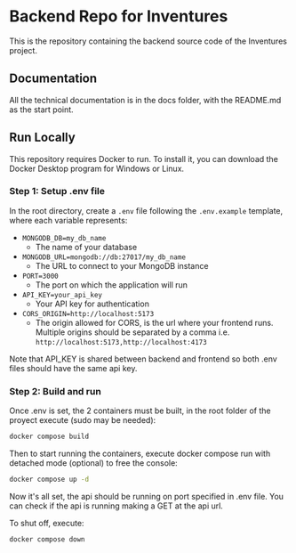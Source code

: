 # Backend Repo for Inventures

This is the repository containing the backend source code of the Inventures project.

## Documentation

All the technical documentation is in the docs folder, with the README.md as the start point.

## Run Locally

This repository requires Docker to run. To install it, you can download the Docker Desktop program for Windows or Linux.

### Step 1: Setup .env file

In the root directory, create a `.env` file following the `.env.example` template, where each variable represents:

* `MONGODB_DB=my_db_name`
    - The name of your database
* `MONGODB_URL=mongodb://db:27017/my_db_name`
    - The URL to connect to your MongoDB instance
* `PORT=3000`
    - The port on which the application will run
* `API_KEY=your_api_key`
    - Your API key for authentication
* `CORS_ORIGIN=http://localhost:5173`
    - The origin allowed for CORS, is the url where your frontend runs. Multiple origins should be separated by a comma i.e. `http://localhost:5173,http://localhost:4173`


Note that API_KEY is shared between backend and frontend so both .env files should have the same api key.

### Step 2: Build and run

Once .env is set, the 2 containers must be built, in the root folder of the proyect execute (sudo may be needed):

```bash
docker compose build
```

Then to start running the containers, execute docker compose run with detached mode (optional) to free the console:

```bash
docker compose up -d
```

Now it's all set, the api should be running on port specified in .env file. You can check if the api is running making a GET at the api url.

To shut off, execute:
```bash
docker compose down
```